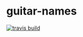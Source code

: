 # guitar-names

[![travis build](https://img.shields.io/travis/kossoy/guitar-names.svg)](https://travis-ci.org/kossoy/guitar-names)
